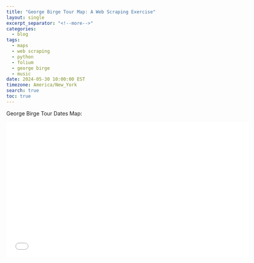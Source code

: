 ```yaml
---
title: "George Birge Tour Map: A Web Scraping Exercise"
layout: single
excerpt_separator: "<!--more-->"
categories:
  - blog
tags:
  - maps
  - web scraping
  - python
  - folium
  - george birge
  - music
date: 2024-05-30 10:00:00 EST
timezone: America/New_York
search: true
toc: true
---
```


George Birge Tour Dates Map:

<iframe src="//coub.com/embed/2mts8f?muted=false&autostart=false&originalSize=false&startWithHD=false" frameborder="0" width="640" height="360" allow="autoplay"></iframe>

